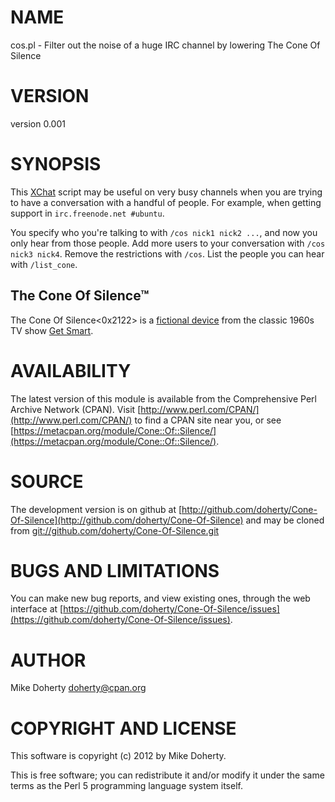 # NAME

cos.pl - Filter out the noise of a huge IRC channel by lowering The Cone Of Silence

# VERSION

version 0.001

# SYNOPSIS

This [XChat](http://xchat.org) script may be useful on very busy channels when
you are trying to have a conversation with a handful of people. For example,
when getting support in `irc.freenode.net #ubuntu`.

You specify who you're talking to with `/cos nick1 nick2 ...`, and now
you only hear from those people. Add more users to your conversation with
`/cos nick3 nick4`. Remove the restrictions with `/cos`. List the
people you can hear with `/list_cone`.

## The Cone Of Silence&#x2122;

The Cone Of Silence<0x2122> is a [fictional device](https://en.wikipedia.org/wiki/Cone\_of\_Silence)
from the classic 1960s TV show [Get Smart](https://en.wikipedia.org/wiki/Get\_Smart).

# AVAILABILITY

The latest version of this module is available from the Comprehensive Perl
Archive Network (CPAN). Visit [http://www.perl.com/CPAN/](http://www.perl.com/CPAN/) to find a CPAN
site near you, or see [https://metacpan.org/module/Cone::Of::Silence/](https://metacpan.org/module/Cone::Of::Silence/).

# SOURCE

The development version is on github at [http://github.com/doherty/Cone-Of-Silence](http://github.com/doherty/Cone-Of-Silence)
and may be cloned from [git://github.com/doherty/Cone-Of-Silence.git](git://github.com/doherty/Cone-Of-Silence.git)

# BUGS AND LIMITATIONS

You can make new bug reports, and view existing ones, through the
web interface at [https://github.com/doherty/Cone-Of-Silence/issues](https://github.com/doherty/Cone-Of-Silence/issues).

# AUTHOR

Mike Doherty <doherty@cpan.org>

# COPYRIGHT AND LICENSE

This software is copyright (c) 2012 by Mike Doherty.

This is free software; you can redistribute it and/or modify it under
the same terms as the Perl 5 programming language system itself.
